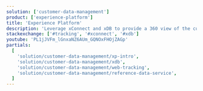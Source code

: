 ```yaml
---
solution: ['customer-data-management']
product: ['experience-platform']
title: 'Experience Platform'
description: 'Leverage xConnect and xDB to provide a 360 view of the customer in your fully integrated DXP platform'
stackexchange: ['#tracking', '#xconnect', '#xdb']
youtube: 'PL1jJVFm_lGnxaNZ6AUm_GQNOxFHOjZAGp'
partials:
  [
    'solution/customer-data-management/xp-intro',
    'solution/customer-data-management/xdb',
    'solution/customer-data-management/web-tracking',
    'solution/customer-data-management/reference-data-service',
  ]
---
```

